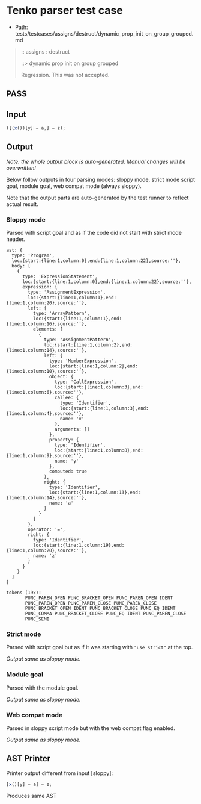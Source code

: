# Tenko parser test case

- Path: tests/testcases/assigns/destruct/dynamic_prop_init_on_group_grouped.md

> :: assigns : destruct
>
> ::> dynamic prop init on group grouped
>
> Regression. This was not accepted.

## PASS

## Input

`````js
([(x())[y] = a,] = z);
`````

## Output

_Note: the whole output block is auto-generated. Manual changes will be overwritten!_

Below follow outputs in four parsing modes: sloppy mode, strict mode script goal, module goal, web compat mode (always sloppy).

Note that the output parts are auto-generated by the test runner to reflect actual result.

### Sloppy mode

Parsed with script goal and as if the code did not start with strict mode header.

`````
ast: {
  type: 'Program',
  loc:{start:{line:1,column:0},end:{line:1,column:22},source:''},
  body: [
    {
      type: 'ExpressionStatement',
      loc:{start:{line:1,column:0},end:{line:1,column:22},source:''},
      expression: {
        type: 'AssignmentExpression',
        loc:{start:{line:1,column:1},end:{line:1,column:20},source:''},
        left: {
          type: 'ArrayPattern',
          loc:{start:{line:1,column:1},end:{line:1,column:16},source:''},
          elements: [
            {
              type: 'AssignmentPattern',
              loc:{start:{line:1,column:2},end:{line:1,column:14},source:''},
              left: {
                type: 'MemberExpression',
                loc:{start:{line:1,column:2},end:{line:1,column:10},source:''},
                object: {
                  type: 'CallExpression',
                  loc:{start:{line:1,column:3},end:{line:1,column:6},source:''},
                  callee: {
                    type: 'Identifier',
                    loc:{start:{line:1,column:3},end:{line:1,column:4},source:''},
                    name: 'x'
                  },
                  arguments: []
                },
                property: {
                  type: 'Identifier',
                  loc:{start:{line:1,column:8},end:{line:1,column:9},source:''},
                  name: 'y'
                },
                computed: true
              },
              right: {
                type: 'Identifier',
                loc:{start:{line:1,column:13},end:{line:1,column:14},source:''},
                name: 'a'
              }
            }
          ]
        },
        operator: '=',
        right: {
          type: 'Identifier',
          loc:{start:{line:1,column:19},end:{line:1,column:20},source:''},
          name: 'z'
        }
      }
    }
  ]
}

tokens (19x):
       PUNC_PAREN_OPEN PUNC_BRACKET_OPEN PUNC_PAREN_OPEN IDENT
       PUNC_PAREN_OPEN PUNC_PAREN_CLOSE PUNC_PAREN_CLOSE
       PUNC_BRACKET_OPEN IDENT PUNC_BRACKET_CLOSE PUNC_EQ IDENT
       PUNC_COMMA PUNC_BRACKET_CLOSE PUNC_EQ IDENT PUNC_PAREN_CLOSE
       PUNC_SEMI
`````

### Strict mode

Parsed with script goal but as if it was starting with `"use strict"` at the top.

_Output same as sloppy mode._

### Module goal

Parsed with the module goal.

_Output same as sloppy mode._

### Web compat mode

Parsed in sloppy script mode but with the web compat flag enabled.

_Output same as sloppy mode._

## AST Printer

Printer output different from input [sloppy]:

````js
[x()[y] = a] = z;
````

Produces same AST
